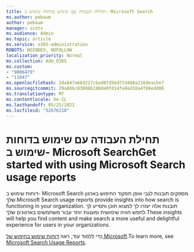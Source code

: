 ```yaml
---
title: תחילת העבודה עם שימוש בדוחות שימוש ב- Microsoft Search
ms.author: pebaum
author: pebaum
manager: scotv
ms.audience: Admin
ms.topic: article
ms.service: o365-administration
ROBOTS: NOINDEX, NOFOLLOW
localization_priority: Normal
ms.collection: Adm_O365
ms.custom:
- "9006479"
- "11047"
ms.openlocfilehash: 2da847a66d227cbad07d56d733488a216deacbe7
ms.sourcegitcommit: 29a88bc83086b18b0e0fd14fe8ed18a4f88edd06
ms.translationtype: MT
ms.contentlocale: he-IL
ms.lasthandoff: 05/25/2021
ms.locfileid: "52676210"
---
```

# <a name="get-started-with-using-microsoft-search-usage-reports"></a><span data-ttu-id="567bc-102">תחילת העבודה עם שימוש בדוחות שימוש ב- Microsoft Search</span><span class="sxs-lookup"><span data-stu-id="567bc-102">Get started with using Microsoft Search usage reports</span></span>

<span data-ttu-id="567bc-103">דוחות שימוש ב- Microsoft Search מספקים תובנות לגבי אופן תפקוד החיפוש בארגון שלך.</span><span class="sxs-lookup"><span data-stu-id="567bc-103">Microsoft Search usage reports provide insights into how search is functioning in your organization.</span></span> <span data-ttu-id="567bc-104">תובנות אלה יעזרו לך למצוא תוכן ותסייע לך לחפש חוויה שימושית ומענגת יותר עבור משתמשים בארגונים שלך.</span><span class="sxs-lookup"><span data-stu-id="567bc-104">These insights will help you find content and make search a more useful and delightful experience for users in your organizations.</span></span>

<span data-ttu-id="567bc-105">כדי ללמוד עוד, ראה [דוחות שימוש בחיפוש של Microsoft](https://go.microsoft.com/fwlink/?linkid=2152048).</span><span class="sxs-lookup"><span data-stu-id="567bc-105">To learn more, see [Microsoft Search Usage Reports](https://go.microsoft.com/fwlink/?linkid=2152048).</span></span>
